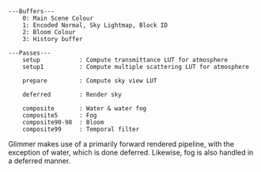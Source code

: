 ```
---Buffers---
    0: Main Scene Colour          
    1: Encoded Normal, Sky Lightmap, Block ID
    2: Bloom Colour
    3: History buffer

---Passes---
    setup           : Compute transmittance LUT for atmosphere
    setup1          : Compute multiple scattering LUT for atmosphere

    prepare         : Compute sky view LUT

    deferred        : Render sky

    composite       : Water & water fog
    composite5      : Fog
    composite90-98  : Bloom
    composite99     : Temporal filter
```

Glimmer makes use of a primarily forward rendered pipeline, with the exception of water, which is done deferred. Likewise, fog is also handled in a deferred manner.